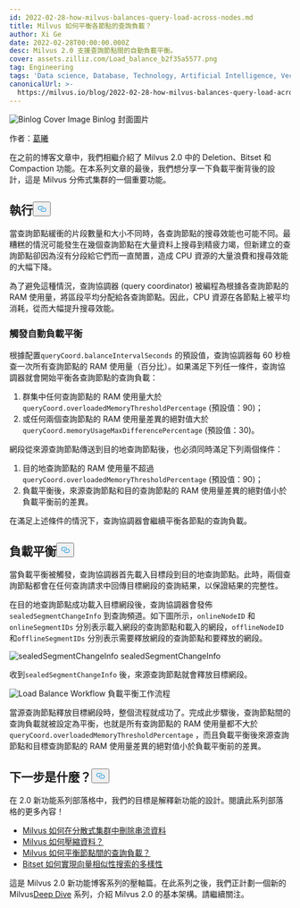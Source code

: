 ```yaml
---
id: 2022-02-28-how-milvus-balances-query-load-across-nodes.md
title: Milvus 如何平衡各節點的查詢負載？
author: Xi Ge
date: 2022-02-28T00:00:00.000Z
desc: Milvus 2.0 支援查詢節點間的自動負載平衡。
cover: assets.zilliz.com/Load_balance_b2f35a5577.png
tag: Engineering
tags: 'Data science, Database, Technology, Artificial Intelligence, Vector Management'
canonicalUrl: >-
  https://milvus.io/blog/2022-02-28-how-milvus-balances-query-load-across-nodes.md
---
```

<p>
  
   <span class="img-wrapper"> <img translate="no" src="https://assets.zilliz.com/Load_balance_b2f35a5577.png" alt="Binlog Cover Image" class="doc-image" id="binlog-cover-image" />
   </span> <span class="img-wrapper"> <span>Binlog 封面圖片</span> </span></p>
<p>作者：<a href="https://github.com/xige-16">葛曦</a></p>
<p>在之前的博客文章中，我們相繼介紹了 Milvus 2.0 中的 Deletion、Bitset 和 Compaction 功能。在本系列文章的最後，我們想分享一下負載平衡背後的設計，這是 Milvus 分佈式集群的一個重要功能。</p>
<h2 id="Implementation" class="common-anchor-header">執行<button data-href="#Implementation" class="anchor-icon" translate="no">
      <svg translate="no"
        aria-hidden="true"
        focusable="false"
        height="20"
        version="1.1"
        viewBox="0 0 16 16"
        width="16"
      >
        <path
          fill="#0092E4"
          fill-rule="evenodd"
          d="M4 9h1v1H4c-1.5 0-3-1.69-3-3.5S2.55 3 4 3h4c1.45 0 3 1.69 3 3.5 0 1.41-.91 2.72-2 3.25V8.59c.58-.45 1-1.27 1-2.09C10 5.22 8.98 4 8 4H4c-.98 0-2 1.22-2 2.5S3 9 4 9zm9-3h-1v1h1c1 0 2 1.22 2 2.5S13.98 12 13 12H9c-.98 0-2-1.22-2-2.5 0-.83.42-1.64 1-2.09V6.25c-1.09.53-2 1.84-2 3.25C6 11.31 7.55 13 9 13h4c1.45 0 3-1.69 3-3.5S14.5 6 13 6z"
        ></path>
      </svg>
    </button></h2><p>當查詢節點緩衝的片段數量和大小不同時，各查詢節點的搜尋效能也可能不同。最糟糕的情況可能發生在幾個查詢節點在大量資料上搜尋到精疲力竭，但新建立的查詢節點卻因為沒有分段給它們而一直閒置，造成 CPU 資源的大量浪費和搜尋效能的大幅下降。</p>
<p>為了避免這種情況，查詢協調器 (query coordinator) 被編程為根據各查詢節點的 RAM 使用量，將區段平均分配給各查詢節點。因此，CPU 資源在各節點上被平均消耗，從而大幅提升搜尋效能。</p>
<h3 id="Trigger-automatic-load-balance" class="common-anchor-header">觸發自動負載平衡</h3><p>根據配置<code translate="no">queryCoord.balanceIntervalSeconds</code> 的預設值，查詢協調器每 60 秒檢查一次所有查詢節點的 RAM 使用量（百分比）。如果滿足下列任一條件，查詢協調器就會開始平衡各查詢節點的查詢負載：</p>
<ol>
<li>群集中任何查詢節點的 RAM 使用量大於<code translate="no">queryCoord.overloadedMemoryThresholdPercentage</code> (預設值：90)；</li>
<li>或任何兩個查詢節點的 RAM 使用量差異的絕對值大於<code translate="no">queryCoord.memoryUsageMaxDifferencePercentage</code> (預設值：30)。</li>
</ol>
<p>網段從來源查詢節點傳送到目的地查詢節點後，也必須同時滿足下列兩個條件：</p>
<ol>
<li>目的地查詢節點的 RAM 使用量不超過<code translate="no">queryCoord.overloadedMemoryThresholdPercentage</code> (預設值：90)；</li>
<li>負載平衡後，來源查詢節點和目的查詢節點的 RAM 使用量差異的絕對值小於負載平衡前的差異。</li>
</ol>
<p>在滿足上述條件的情況下，查詢協調器會繼續平衡各節點的查詢負載。</p>
<h2 id="Load-balance" class="common-anchor-header">負載平衡<button data-href="#Load-balance" class="anchor-icon" translate="no">
      <svg translate="no"
        aria-hidden="true"
        focusable="false"
        height="20"
        version="1.1"
        viewBox="0 0 16 16"
        width="16"
      >
        <path
          fill="#0092E4"
          fill-rule="evenodd"
          d="M4 9h1v1H4c-1.5 0-3-1.69-3-3.5S2.55 3 4 3h4c1.45 0 3 1.69 3 3.5 0 1.41-.91 2.72-2 3.25V8.59c.58-.45 1-1.27 1-2.09C10 5.22 8.98 4 8 4H4c-.98 0-2 1.22-2 2.5S3 9 4 9zm9-3h-1v1h1c1 0 2 1.22 2 2.5S13.98 12 13 12H9c-.98 0-2-1.22-2-2.5 0-.83.42-1.64 1-2.09V6.25c-1.09.53-2 1.84-2 3.25C6 11.31 7.55 13 9 13h4c1.45 0 3-1.69 3-3.5S14.5 6 13 6z"
        ></path>
      </svg>
    </button></h2><p>當負載平衡被觸發，查詢協調器首先載入目標段到目的地查詢節點。此時，兩個查詢節點都會在任何查詢請求中回傳目標網段的查詢結果，以保證結果的完整性。</p>
<p>在目的地查詢節點成功載入目標網段後，查詢協調器會發佈<code translate="no">sealedSegmentChangeInfo</code> 到查詢頻道。如下圖所示，<code translate="no">onlineNodeID</code> 和<code translate="no">onlineSegmentIDs</code> 分別表示載入網段的查詢節點和載入的網段，<code translate="no">offlineNodeID</code> 和<code translate="no">offlineSegmentIDs</code> 分別表示需要釋放網段的查詢節點和要釋放的網段。</p>
<p>
  
   <span class="img-wrapper"> <img translate="no" src="https://assets.zilliz.com/20220228_145413_f253cec15b.png" alt="sealedSegmentChangeInfo" class="doc-image" id="sealedsegmentchangeinfo" />
   </span> <span class="img-wrapper"> <span>sealedSegmentChangeInfo</span> </span></p>
<p>收到<code translate="no">sealedSegmentChangeInfo</code> 後，來源查詢節點就會釋放目標網段。</p>
<p>
  
   <span class="img-wrapper"> <img translate="no" src="https://assets.zilliz.com/20220228_145436_2604bc57a5.png" alt="Load Balance Workflow" class="doc-image" id="load-balance-workflow" />
   </span> <span class="img-wrapper"> <span>負載平衡工作流程</span> </span></p>
<p>當源查詢節點釋放目標網段時，整個流程就成功了。完成此步驟後，查詢節點間的查詢負載就被設定為平衡，也就是所有查詢節點的 RAM 使用量都不大於<code translate="no">queryCoord.overloadedMemoryThresholdPercentage</code> ，而且負載平衡後來源查詢節點和目標查詢節點的 RAM 使用量差異的絕對值小於負載平衡前的差異。</p>
<h2 id="Whats-next" class="common-anchor-header">下一步是什麼？<button data-href="#Whats-next" class="anchor-icon" translate="no">
      <svg translate="no"
        aria-hidden="true"
        focusable="false"
        height="20"
        version="1.1"
        viewBox="0 0 16 16"
        width="16"
      >
        <path
          fill="#0092E4"
          fill-rule="evenodd"
          d="M4 9h1v1H4c-1.5 0-3-1.69-3-3.5S2.55 3 4 3h4c1.45 0 3 1.69 3 3.5 0 1.41-.91 2.72-2 3.25V8.59c.58-.45 1-1.27 1-2.09C10 5.22 8.98 4 8 4H4c-.98 0-2 1.22-2 2.5S3 9 4 9zm9-3h-1v1h1c1 0 2 1.22 2 2.5S13.98 12 13 12H9c-.98 0-2-1.22-2-2.5 0-.83.42-1.64 1-2.09V6.25c-1.09.53-2 1.84-2 3.25C6 11.31 7.55 13 9 13h4c1.45 0 3-1.69 3-3.5S14.5 6 13 6z"
        ></path>
      </svg>
    </button></h2><p>在 2.0 新功能系列部落格中，我們的目標是解釋新功能的設計。閱讀此系列部落格的更多內容！</p>
<ul>
<li><a href="https://milvus.io/blog/2022-02-07-how-milvus-deletes-streaming-data-in-distributed-cluster.md">Milvus 如何在分散式集群中刪除串流資料</a></li>
<li><a href="https://milvus.io/blog/2022-2-21-compact.md">Milvus 如何壓縮資料？</a></li>
<li><a href="https://milvus.io/blog/2022-02-28-how-milvus-balances-query-load-across-nodes.md">Milvus 如何平衡節點間的查詢負載？</a></li>
<li><a href="https://milvus.io/blog/2022-2-14-bitset.md">Bitset 如何實現向量相似性搜索的多樣性</a></li>
</ul>
<p>這是 Milvus 2.0 新功能博客系列的壓軸篇。在此系列之後，我們正計劃一個新的 Milvus<a href="https://milvus.io/blog/deep-dive-1-milvus-architecture-overview.md">Deep Dive</a> 系列，介紹 Milvus 2.0 的基本架構。請繼續關注。</p>
